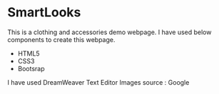 # SmartLooks

This is a clothing and accessories demo webpage.
I have used below components to create this webpage.
  - HTML5
  - CSS3
  - Bootsrap
  
I have used DreamWeaver Text Editor 
Images source : Google
